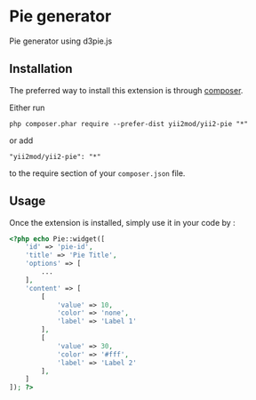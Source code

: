 Pie generator
=============
Pie generator using d3pie.js

Installation
------------

The preferred way to install this extension is through [composer](http://getcomposer.org/download/).

Either run

```
php composer.phar require --prefer-dist yii2mod/yii2-pie "*"
```

or add

```
"yii2mod/yii2-pie": "*"
```

to the require section of your `composer.json` file.


Usage
-----

Once the extension is installed, simply use it in your code by  :

```php
<?php echo Pie::widget([
    'id' => 'pie-id',
    'title' => 'Pie Title',
    'options' => [
        ...    
    ],
    'content' => [
        [
            'value' => 10,
            'color' => 'none',
            'label' => 'Label 1'
        ],
        [
            'value' => 30,
            'color' => '#fff',
            'label' => 'Label 2'
        ],
    ]
]); ?>
```
